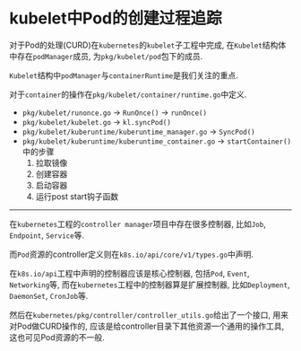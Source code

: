 # kubelet中Pod的创建过程追踪

对于Pod的处理(CURD)在`kubernetes`的`kubelet`子工程中完成, 在`Kubelet`结构体中存在`podManager`成员, 为`pkg/kubelet/pod`包下的成员.

`Kubelet`结构中`podManager`与`containerRuntime`是我们关注的重点.

对于`container`的操作在`pkg/kubelet/container/runtime.go`中定义.

- `pkg/kubelet/runonce.go` -> `RunOnce()` -> `runOnce()`
- `pkg/kubelet/kubelet.go` -> `kl.syncPod()`
- `pkg/kubelet/kuberuntime/kuberuntime_manager.go` -> `SyncPod()`
- `pkg/kubelet/kuberuntime/kuberuntime_container.go` -> `startContainer()`中的步骤
    1. 拉取镜像
    2. 创建容器
    3. 启动容器
    4. 运行post start钩子函数

------

在`kubernetes`工程的`controller manager`项目中存在很多控制器, 比如`Job`, `Endpoint`, `Service`等.

而`Pod`资源的controller定义则在`k8s.io/api/core/v1/types.go`中声明.

在`k8s.io/api`工程中声明的控制器应该是核心控制器, 包括`Pod`, `Event`, `Networking`等, 而在`kubernetes`工程中的控制器算是扩展控制器, 比如`Deployment`, `DaemonSet`, `CronJob`等.

然后在`kubernetes/pkg/controller/controller_utils.go`给出了一个接口, 用来对Pod做CURD操作的, 应该是给controller目录下其他资源一个通用的操作工具, 这也可见Pod资源的不一般.

